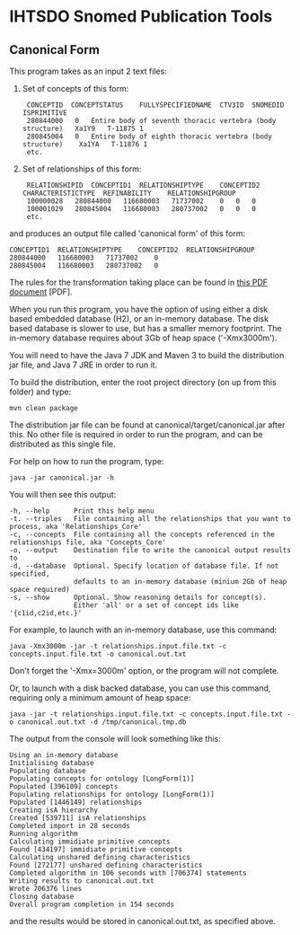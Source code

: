 IHTSDO Snomed Publication Tools
===============================

Canonical Form
--------------

This program takes as an input 2 text files:

1. Set of concepts of this form:

        CONCEPTID  CONCEPTSTATUS	FULLYSPECIFIEDNAME	CTV3ID	SNOMEDID	ISPRIMITIVE
        280844000	0	Entire body of seventh thoracic vertebra (body structure)	Xa1Y9	T-11875	1
        280845004	0	Entire body of eighth thoracic vertebra (body structure)	Xa1YA	T-11876	1
        etc.

2. Set of relationships of this form:

        RELATIONSHIPID  CONCEPTID1	RELATIONSHIPTYPE	CONCEPTID2	CHARACTERISTICTYPE	REFINABILITY	RELATIONSHIPGROUP
        100000028	280844000	116680003	71737002	0	0	0
        100001029	280845004	116680003	280737002	0	0	0
        etc.
    
and produces an output file called 'canonical form' of this form:

    CONCEPTID1  RELATIONSHIPTYPE	CONCEPTID2	RELATIONSHIPGROUP
    280844000	116680003	71737002	0
    280845004	116680003	280737002	0

The rules for the transformation taking place can be found in [this PDF document](https://github.com/sparkling/snomed-publish/blob/master/doc/doc1_CanonicalTableGuide_Current-en-US_INT_20130131.pdf?raw=true) [PDF].

When you run this program, you have the option of using either a disk based embedded database (H2), or an in-memory database.
The disk based database is slower to use, but has a smaller memory footprint. The in-memory database requires about 
3Gb of heap space ('-Xmx3000m').

You will need to have the Java 7 JDK and Maven 3 to build the distribution jar file, and Java 7 JRE in order to run it.

To build the distribution, enter the root project directory (on up from this folder) and type:

    mvn clean package
    
The distribution jar file can be found at canonical/target/canonical.jar after this. No other file is required in order to run the program,
and can be distributed as this single file.

For help on how to run the program, type:

    java -jar canonical.jar -h
    
You will then see this output:

    -h, --help      Print this help menu
    -t. --triples   File containing all the relationships that you want to process, aka 'Relationships_Core'
    -c, --concepts  File containing all the concepts referenced in the relationships file, aka 'Concepts_Core'
    -o, --output    Destination file to write the canonical output results to
    -d, --database  Optional. Specify location of database file. If not specified, 
                    defaults to an in-memory database (minium 2Gb of heap space required)
    -s, --show      Optional. Show reasoning details for concept(s). 
                    Either 'all' or a set of concept ids like '{c1id,c2id,etc.}'

For example, to launch with an in-memory database, use this command:

    java -Xmx3000m -jar -t relationships.input.file.txt -c concepts.input.file.txt -o canonical.out.txt

Don't forget the '-Xmx=3000m' option, or the program will not complete. 

Or, to launch with a disk backed database, you can use this command, requiring only a minimum amount of heap space:

    java -jar -t relationships.input.file.txt -c concepts.input.file.txt -o canonical.out.txt -d /tmp/canonical.tmp.db
    
The output from the console will look something like this:

    Using an in-memory database
    Initialising database
    Populating database
    Populating concepts for ontology [LongForm(1)]
    Populated [396109] concepts
    Populating relationships for ontology [LongForm(1)]
    Populated [1446149] relationships
    Creating isA hierarchy
    Created [539711] isA relationships
    Completed import in 28 seconds
    Running algorithm
    Calculating immidiate primitive concepts
    Found [434197] immidiate primitive concepts
    Calculating unshared defining characteristics
    Found [272177] unshared defining characteristics
    Completed algorithm in 106 seconds with [706374] statements
    Writing results to canonical.out.txt
    Wrote 706376 lines
    Closing database
    Overall program completion in 154 seconds

and the results would be stored in canonical.out.txt, as specified above.
